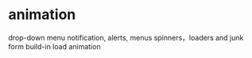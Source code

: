 # animation

drop-down menu
notification, alerts, menus
spinners，loaders and junk
form
build-in load animation
